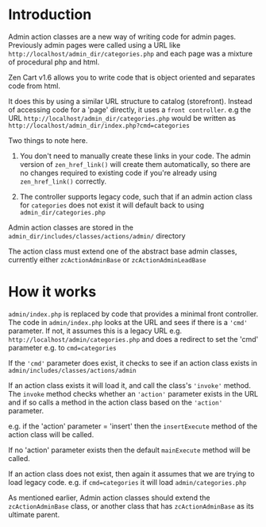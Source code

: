 Introduction
============

Admin action classes are a new way of writing code for admin pages. Previously admin pages were called using a URL like `http://localhost/admin_dir/categories.php` and each page was a mixture of procedural php and html.

Zen Cart v1.6 allows you to write code that is object oriented and separates code from html.

It does this by using a similar URL structure to catalog (storefront). Instead of accessing code for a 'page' directly, it uses a `front controller`.
e.g the URL `http://localhost/admin_dir/categories.php` would be written as `http://localhost/admin_dir/index.php?cmd=categories`

Two things to note here.

1) You don't need to manually create these links in your code. The admin version of `zen_href_link()` will create them automatically, so there are no changes required to existing code if you're already using `zen_href_link()` correctly.

2) The controller supports legacy code, such that if an admin action class for `categories` does not exist it will default back to using `admin_dir/categories.php`

Admin action classes are stored in the `admin_dir/includes/classes/actions/admin/` directory

The action class must extend one of the abstract base admin classes, currently either `zcActionAdminBase` or `zcActionAdminLeadBase`


How it works
============

`admin/index.php` is replaced by code that provides a minimal front controller. The code in `admin/index.php` looks at the URL and sees if there is a `'cmd'` parameter. If not, it assumes this is a legacy URL e.g. `http://localhost/admin/categories.php` and does a redirect to set the 'cmd' parameter e.g. to `cmd=categories`

If the `'cmd'` parameter does exist, it checks to see if an action class exists in `admin/includes/classes/actions/admin`

If an action class exists it will load it, and call the class's `'invoke'` method. The `invoke` method checks whether an `'action'` parameter exists in the URL and if so calls a method in the action class based on the `'action'` parameter.

e.g. if the 'action' parameter = 'insert' then the `insertExecute` method of the action class will be called.

If no 'action' parameter exists then the default `mainExecute` method will be called.

If an action class does not exist, then again it assumes that we are trying to load legacy code. e.g. if `cmd=categories` it will load `admin/categories.php`

As mentioned earlier, Admin action classes should extend the `zcActionAdminBase` class, or another class that has `zcActionAdminBase` as its ultimate parent.
